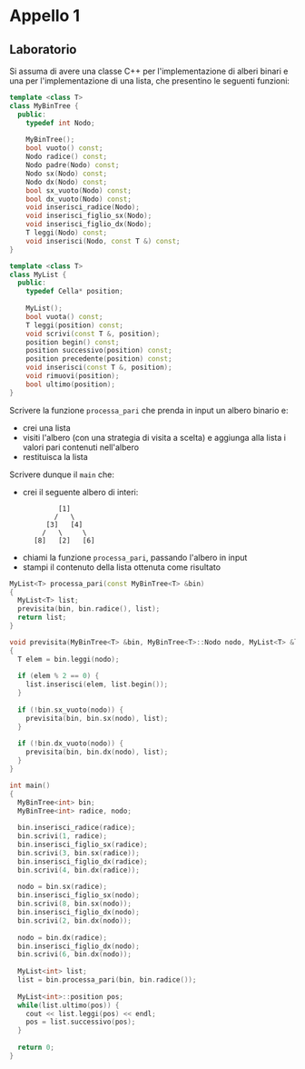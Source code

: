 # Appello 1

## Laboratorio

Si assuma di avere una classe C++ per l'implementazione di alberi binari e una per l'implementazione di una lista, che presentino le seguenti funzioni:

```cpp
template <class T>
class MyBinTree {
  public:
    typedef int Nodo;
    
    MyBinTree();
    bool vuoto() const;
    Nodo radice() const;
    Nodo padre(Nodo) const;
    Nodo sx(Nodo) const;
    Nodo dx(Nodo) const;
    bool sx_vuoto(Nodo) const;
    bool dx_vuoto(Nodo) const;
    void inserisci_radice(Nodo);
    void inserisci_figlio_sx(Nodo);
    void inserisci_figlio_dx(Nodo);
    T leggi(Nodo) const;
    void inserisci(Nodo, const T &) const;
}
```

```cpp
template <class T>
class MyList {
  public:
    typedef Cella* position;
    
    MyList();
    bool vuota() const;
    T leggi(position) const;
    void scrivi(const T &, position);
    position begin() const;
    position successivo(position) const;
    position precedente(position) const;
    void inserisci(const T &, position);
    void rimuovi(position);
    bool ultimo(position);
}
```

Scrivere la funzione `processa_pari` che prenda in input un albero binario e:
- crei una lista
- visiti l'albero (con una strategia di visita a scelta) e aggiunga alla lista i valori pari contenuti nell'albero
- restituisca la lista

Scrivere dunque il `main` che:
- crei il seguente albero di interi:

```
            [1]
           /   \
         [3]   [4]
        /   \     \
      [8]   [2]   [6]
```

- chiami la funzione `processa_pari`, passando l'albero in input
- stampi il contenuto della lista ottenuta come risultato

```cpp
MyList<T> processa_pari(const MyBinTree<T> &bin)
{
  MyList<T> list;
  previsita(bin, bin.radice(), list);
  return list;
}

void previsita(MyBinTree<T> &bin, MyBinTree<T>::Nodo nodo, MyList<T> &list)
{
  T elem = bin.leggi(nodo);
  
  if (elem % 2 == 0) {
    list.inserisci(elem, list.begin());
  }
  
  if (!bin.sx_vuoto(nodo)) {
    previsita(bin, bin.sx(nodo), list);
  }
  
  if (!bin.dx_vuoto(nodo)) {
    previsita(bin, bin.dx(nodo), list);
  }
}

int main() 
{
  MyBinTree<int> bin;
  MyBinTree<int> radice, nodo;
  
  bin.inserisci_radice(radice);
  bin.scrivi(1, radice);
  bin.inserisci_figlio_sx(radice);
  bin.scrivi(3, bin.sx(radice));
  bin.inserisci_figlio_dx(radice);
  bin.scrivi(4, bin.dx(radice));
  
  nodo = bin.sx(radice);
  bin.inserisci_figlio_sx(nodo);
  bin.scrivi(8, bin.sx(nodo));
  bin.inserisci_figlio_dx(nodo);
  bin.scrivi(2, bin.dx(nodo));
  
  nodo = bin.dx(radice);
  bin.inserisci_figlio_dx(nodo);
  bin.scrivi(6, bin.dx(nodo));
  
  MyList<int> list;
  list = bin.processa_pari(bin, bin.radice());
  
  MyList<int>::position pos;
  while(list.ultimo(pos)) {
    cout << list.leggi(pos) << endl;
    pos = list.successivo(pos);
  }
  
  return 0;
}
```
